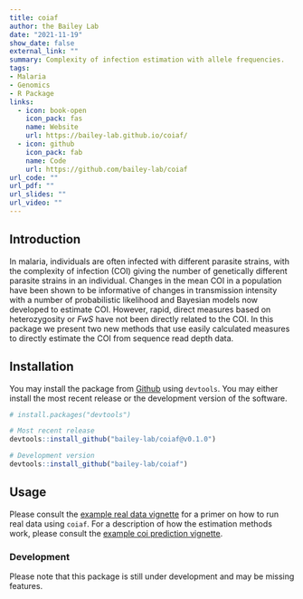 ```yaml
---
title: coiaf
author: the Bailey Lab
date: "2021-11-19"
show_date: false
external_link: ""
summary: Complexity of infection estimation with allele frequencies.
tags:
- Malaria
- Genomics
- R Package
links:
  - icon: book-open
    icon_pack: fas
    name: Website
    url: https://bailey-lab.github.io/coiaf/
  - icon: github
    icon_pack: fab
    name: Code
    url: https://github.com/bailey-lab/coiaf
url_code: ""
url_pdf: ""
url_slides: ""
url_video: ""
---
```


## Introduction

In malaria, individuals are often infected with different parasite
strains, with the complexity of infection (COI) giving the number of
genetically different parasite strains in an individual. Changes in the
mean COI in a population have been shown to be informative of changes in
transmission intensity with a number of probabilistic likelihood and
Bayesian models now developed to estimate COI. However, rapid, direct
measures based on heterozygosity or _FwS_ have not been directly related
to the COI. In this package we present two new methods that use easily
calculated measures to directly estimate the COI from sequence read
depth data.

## Installation

You may install the package from
[Github](https://github.com/bailey-lab/coiaf) using `devtools`. You may
either install the most recent release or the development version of the
software.

```r
# install.packages("devtools")

# Most recent release
devtools::install_github("bailey-lab/coiaf@v0.1.0")

# Development version
devtools::install_github("bailey-lab/coiaf")
```

## Usage

Please consult the [example real data
vignette](https://github.com/bailey-lab/coiaf/blob/main/analysis/vignettes/example_real_data.Rmd)
for a primer on how to run real data using `coiaf`. For a description of
how the estimation methods work, please consult the [example coi
prediction
vignette](https://github.com/bailey-lab/coiaf/blob/main/analysis/vignettes/example_coi_prediction.Rmd).

<!-- In order to run real data, please refer to the Articles drop down menu. Several -->
<!-- articles are provided which detail how the algorithm works, how data was  -->
<!-- simulated to test the algorithm, and importantly how to run real data. -->
<!-- A short example on running real data is included and outlines the necessary -->
<!-- data structure as well as the commands to run. -->

### Development

Please note that this package is still under development and may be
missing features.
